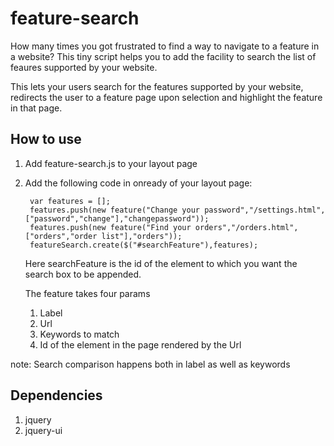 feature-search
==============

How many times you got frustrated to find a way to navigate to a feature in a website? This tiny script helps you to add the facility to search the list of feaures supported by your website.

This lets your users search for the features supported by your website, redirects the user to a feature page upon selection and highlight the feature in that page.


How to use
----------

1. Add feature-search.js to your layout page
2. Add the following code in onready of your layout page:

		var features = [];
		features.push(new feature("Change your password","/settings.html",["password","change"],"changepassword"));
		features.push(new feature("Find your orders","/orders.html",["orders","order list"],"orders"));
		featureSearch.create($("#searchFeature"),features);

   Here searchFeature is the id of the element to which you want the search box to be appended.

   The feature takes four params
   	1. Label  
   	2. Url
   	3. Keywords to match
   	4. Id of the element in the page rendered by the Url

note: Search comparison happens both in label as well as keywords

Dependencies
------------
1. jquery
2. jquery-ui
